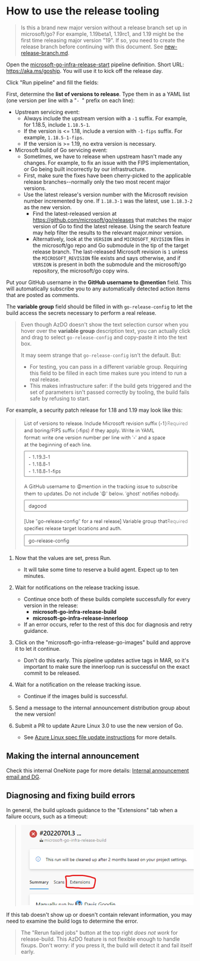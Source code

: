 # How to use the release tooling

> Is this a brand new major version without a release branch set up in microsoft/go? For example, 1.19beta1, 1.19rc1, and 1.19 might be the first time releasing major version "19". If so, you need to create the release branch before continuing with this document. See [new-release-branch.md](new-release-branch.md). 

Open the [microsoft-go-infra-release-start](https://dev.azure.com/dnceng/internal/_build?definitionId=1153) pipeline definition. Short URL: https://aka.ms/goship. You will use it to kick off the release day.

Click "Run pipeline" and fill the fields:

First, determine the **list of versions to release**. Type them in as a YAML list (one version per line with a "`- `" prefix on each line):

* Upstream servicing event:
    * Always include the upstream version with a `-1` suffix. For example, for 1.18.5, include `1.18.5-1`.
    * If the version is <= 1.18, include a version with `-1-fips` suffix. For example, `1.18.5-1-fips`.
    * If the version is >= 1.19, no extra version is necessary.
* Microsoft build of Go servicing event:
    * Sometimes, we have to release when upstream hasn't made any changes. For example, to fix an issue with the FIPS implementation, or Go being built incorrectly by our infrastructure.
    * First, make sure the fixes have been cherry-picked to the applicable release branches--normally only the two most recent major versions.
    * Use the latest release's version number with the Microsoft revision number incremented by one. If `1.18.3-1` was the latest, use `1.18.3-2` as the new version.
        * Find the latest-released version at https://github.com/microsoft/go/releases that matches the major version of Go to find the latest release. Using the search feature may help filter the results to the relevant major.minor version.
        * Alternatively, look at the `VERSION` and `MICROSOFT_REVISION` files in the microsoft/go repo and Go submodule in the tip of the target release branch. The last-released Microsoft revision is `1` unless the `MICROSOFT_REVISION` file exists and says otherwise, and if `VERSION` is present in both the submodule and the microsoft/go repository, the microsoft/go copy wins.

Put your GitHub username in the **GitHub username to @mention** field. This will automatically subscribe you to any automatically detected action items that are posted as comments.

The **variable group** field should be filled in with `go-release-config` to let the build access the secrets necessary to perform a real release.

> Even though AzDO doesn't show the text selection cursor when you hover over the **variable group** description text, you can actually click and drag to select `go-release-config` and copy-paste it into the text box.
>
> It may seem strange that `go-release-config` isn't the default. But:
>
> * For testing, you can pass in a different variable group. Requiring this field to be filled in each time makes sure you intend to run a real release.
> * This makes infrastructure safer: if the build gets triggered and the set of parameters isn't passed correctly by tooling, the build fails safe by refusing to start.

For example, a security patch release for 1.18 and 1.19 may look like this:

> ![](images/run-release-start.png)

1. Now that the values are set, press Run.
    * It will take some time to reserve a build agent. Expect up to ten minutes.

1. Wait for notifications on the release tracking issue.
    * Continue once both of these builds complete successfully for every version in the release:
        * **microsoft-go-infra-release-build**
        * **microsoft-go-infra-release-innerloop**
    * If an error occurs, refer to the rest of this doc for diagnosis and retry guidance.

1. Click on the "microsoft-go-infra-release-go-images" build and approve it to let it continue.
    * Don't do this early. This pipeline updates active tags in MAR, so it's important to make sure the innerloop run is successful on the exact commit to be released.

1. Wait for a notification on the release tracking issue.
    * Continue if the images build is successful.

1. Send a message to the internal announcement distribution group about the new version!

1. Submit a PR to update Azure Linux 3.0 to use the new version of Go.
    * See [Azure Linux spec file update instructions](azurelinux-spec-update.md) for more details.

## Making the internal announcement

Check this internal OneNote page for more details: [Internal announcement email and DG](https://microsoft.sharepoint.com/teams/managedlanguages/_layouts/OneNote.aspx?id=%2Fteams%2Fmanagedlanguages%2Ffiles%2FTeam%20Notebook%2FGoLang%20Team&wd=target%28Main.one%7C62B655D4-14E7-41D6-A063-0869C28D63FC%2FInternal%20announcement%20email%20and%20DG%7C23BE5288-5430-4B45-A81B-9AE79776743C%2F%29).

## Diagnosing and fixing build errors

In general, the build uploads guidance to the "Extensions" tab when a failure occurs, such as a timeout:

> ![](images/extensions-tab.png)

If this tab doesn't show up or doesn't contain relevant information, you may need to examine the build logs to determine the error.

> The "Rerun failed jobs" button at the top right *does not work* for release-build. This AzDO feature is not flexible enough to handle fixups. Don't worry: if you press it, the build will detect it and fail itself early.

